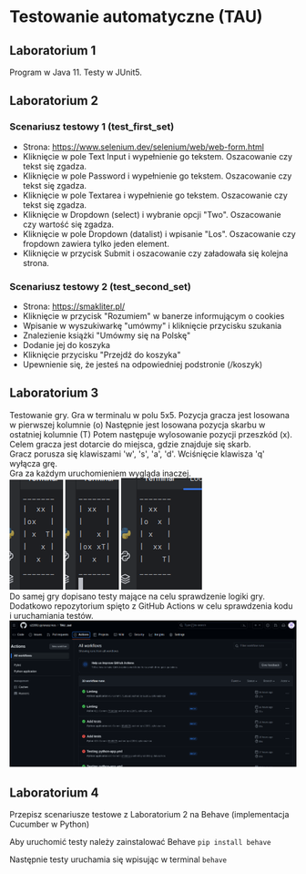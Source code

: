 # Testowanie automatyczne (TAU)

## Laboratorium 1

Program w Java 11. Testy w JUnit5.

## Laboratorium 2

### Scenariusz testowy 1 (test_first_set)

- Strona: https://www.selenium.dev/selenium/web/web-form.html
- Kliknięcie w pole Text Input i wypełnienie go tekstem. Oszacowanie czy tekst się zgadza. 
- Kliknięcie w pole Password i wypełnienie go tekstem. Oszacowanie czy tekst się zgadza.
- Kliknięcie w pole Textarea i wypełnienie go tekstem. Oszacowanie czy tekst się zgadza. 
- Kliknięcie w Dropdown (select) i wybranie opcji "Two". Oszacowanie czy wartość się zgadza. 
- Kliknięcie w pole Dropdown (datalist) i wpisanie "Los". Oszacowanie czy fropdown zawiera tylko jeden element. 
- Kliknięcie w przycisk Submit i oszacowanie czy załadowała się kolejna strona. 

### Scenariusz testowy 2 (test_second_set)

- Strona: https://smakliter.pl/
- Kliknięcie w przycisk "Rozumiem" w banerze informującym o cookies
- Wpisanie w wyszukiwarkę "umówmy" i kliknięcie przycisku szukania
- Znalezienie książki "Umówmy się na Polskę"
- Dodanie jej do koszyka
- Kliknięcie przycisku "Przejdź do koszyka"
- Upewnienie się, że jesteś na odpowiedniej podstronie (/koszyk)

## Laboratorium 3 

Testowanie gry.
Gra w terminalu w polu 5x5. Pozycja gracza jest losowana w pierwszej kolumnie (o)
Następnie jest losowana pozycja skarbu w ostatniej kolumnie (T)
Potem następuje wylosowanie pozycji przeszkód (x). 
Celem gracza jest dotarcie do miejsca, gdzie znajduje się skarb.  
Gracz porusza się klawiszami 'w', 's', 'a', 'd'. Wciśnięcie klawisza 'q' wyłącza grę.  
Gra za każdym uruchomieniem wygląda inaczej.  
![Game one](./zad3/screenshots/1.png) 
![Game two](./zad3/screenshots/2.png) 
![Game three](./zad3/screenshots/3.png)  
Do samej gry dopisano testy mające na celu sprawdzenie logiki gry.
Dodatkowo repozytorium spięto z GitHub Actions w celu sprawdzenia kodu i uruchamiania testów. 
![GitHub Actions](./zad3/screenshots/4.png)

## Laboratorium 4

Przepisz scenariusze testowe z Laboratorium 2 na Behave (implementacja Cucumber w Python)

Aby uruchomić testy należy zainstalować Behave
`pip install behave`

Następnie testy uruchamia się wpisując w terminal
`behave`
